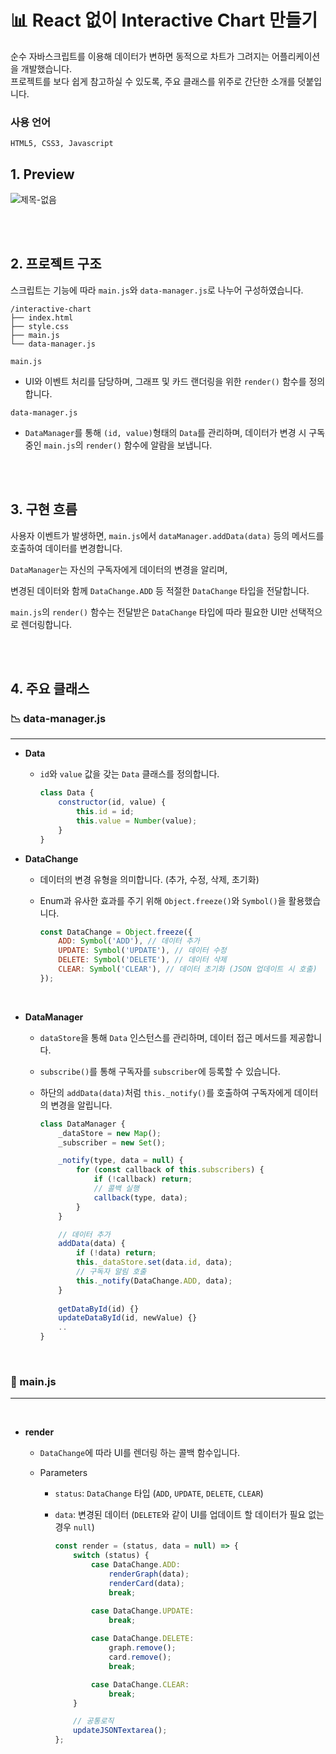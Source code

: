 # 📊 React 없이 Interactive Chart 만들기

순수 자바스크립트를 이용해 데이터가 변하면 동적으로 차트가 그려지는 어플리케이션을 개발했습니다. <br>
프로젝트를 보다 쉽게 참고하실 수 있도록, 주요 클래스를 위주로 간단한 소개를 덧붙입니다.<br>


### 사용 언어
```
HTML5, CSS3, Javascript
```


## 1. Preview

![제목-없음](https://github.com/user-attachments/assets/e11cc6b0-a691-4800-9697-530773a9710e)


<br>
<br>

## 2. 프로젝트 구조

스크립트는 기능에 따라 `main.js`와 `data-manager.js`로 나누어 구성하였습니다. <br>

```
/interactive-chart
├── index.html
├── style.css
├── main.js
└── data-manager.js
```


`main.js`<br>
- UI와 이벤트 처리를 담당하며, 그래프 및 카드 랜더링을 위한 `render()` 함수를 정의합니다.


`data-manager.js`<br>
- `DataManager`를 통해 `(id, value)`형태의 `Data`를 관리하며, 데이터가 변경 시 구독 중인 `main.js`의 `render()` 함수에 알람을 보냅니다.

<br>
<br>

## 3. 구현 흐름

사용자 이벤트가 발생하면, `main.js`에서 `dataManager.addData(data)` 등의 메서드를 호출하여 데이터를 변경합니다.

`DataManager`는 자신의 구독자에게 데이터의 변경을 알리며, <br>

변경된 데이터와 함께 `DataChange.ADD` 등 적절한 `DataChange` 타입을 전달합니다. <br>

`main.js`의 `render()` 함수는 전달받은 `DataChange` 타입에 따라 필요한 UI만 선택적으로 렌더링합니다. <br>

<br>
<br>

## 4. 주요 클래스

### 📉 data-manager.js

---

- <b>Data</b>
  - `id`와 `value` 값을 갖는 `Data` 클래스를 정의합니다.

    ```javascript
    class Data {
        constructor(id, value) {
            this.id = id;
            this.value = Number(value);
        }
    }
    ```

- <b>DataChange</b>
  - 데이터의 변경 유형을 의미합니다. (추가, 수정, 삭제, 초기화)<br>
  - Enum과 유사한 효과를 주기 위해 `Object.freeze()`와 `Symbol()`을 활용했습니다.
 
 
    ```javascript
    const DataChange = Object.freeze({
        ADD: Symbol('ADD'), // 데이터 추가
        UPDATE: Symbol('UPDATE'), // 데이터 수정
        DELETE: Symbol('DELETE'), // 데이터 삭제
        CLEAR: Symbol('CLEAR'), // 데이터 초기화 (JSON 업데이트 시 호출)
    });
    ```

<br>

- <b>DataManager</b>
  - `dataStore`을 통해 `Data` 인스턴스를 관리하며, 데이터 접근 메서드를 제공합니다.
  - `subscribe()`를 통해 구독자를 `subscriber`에 등록할 수 있습니다.
  - 하단의 `addData(data)`처럼 `this._notify()`를 호출하여 구독자에게 데이터의 변경을 알립니다.


    ```javascript
    class DataManager {
        _dataStore = new Map();
        _subscriber = new Set();
    
        _notify(type, data = null) {      
            for (const callback of this.subscribers) {
                if (!callback) return;
                // 콜백 실행
                callback(type, data);
            }
        }
    
        // 데이터 추가
        addData(data) {
            if (!data) return;
            this._dataStore.set(data.id, data);
            // 구독자 알림 호출
            this._notify(DataChange.ADD, data);
        }
        
        getDataById(id) {} 
        updateDataById(id, newValue) {} 
        ..
    }
    ```

<br>

### 🏁 main.js

---

<br>

- <b>render</b>
  - `DataChange`에 따라 UI를 렌더링 하는 콜백 함수입니다. <br>
  
  - Parameters <br>
      - `status`: `DataChange` 타입 (`ADD`, `UPDATE`, `DELETE`, `CLEAR`) <br>
      - `data`: 변경된 데이터 (`DELETE`와 같이 UI를 업데이트 할 데이터가 필요 없는 경우 `null`) <br>

        ```javascript
        const render = (status, data = null) => {
            switch (status) {
                case DataChange.ADD:
                    renderGraph(data);
                    renderCard(data);
                    break;
        
                case DataChange.UPDATE:
                    break;
            
                case DataChange.DELETE:
                    graph.remove();
                    card.remove();
                    break;
        
                case DataChange.CLEAR:
                    break;
            }
        
            // 공통로직
            updateJSONTextarea();
        };
        ```

